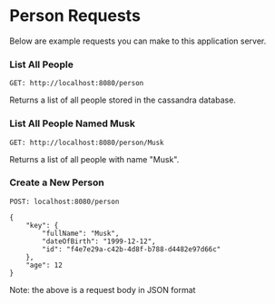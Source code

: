 # Person Requests

Below are example requests you can make to this application server.

### List All People

```
GET: http://localhost:8080/person
```

Returns a list of all people stored in the cassandra database.

### List All People Named Musk

```
GET: http://localhost:8080/person/Musk
```

Returns a list of all people with name "Musk".

### Create a New Person

```
POST: localhost:8080/person

{
	"key": {
		"fullName": "Musk",
		"dateOfBirth": "1999-12-12",
		"id": "f4e7e29a-c42b-4d8f-b788-d4482e97d66c"
	},
	"age": 12
}
```

Note: the above is a request body in JSON format
